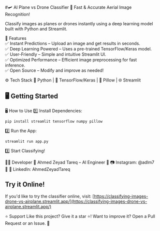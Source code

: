 #🛩️ AI Plane vs Drone Classifier
🚀 Fast & Accurate Aerial Image Recognition!

Classify images as planes or drones instantly using a deep learning model built with Python and Streamlit.

🎯 Features<br>
✅ Instant Predictions – Upload an image and get results in seconds.<br>
✅ Deep Learning Powered – Uses a pre-trained TensorFlow/Keras model.<br>
✅ User-Friendly – Simple and intuitive Streamlit UI.<br>
✅ Optimized Performance – Efficient image preprocessing for fast inference.<br>
✅ Open Source – Modify and improve as needed!<br>

⚙ Tech Stack
🐍 Python | 🧠 TensorFlow/Keras | 📸 Pillow | 🌐 Streamlit





**🖥 Getting Started**
---------------------

🖥 How to Use
1️⃣ Install Dependencies:
```
pip install streamlit tensorflow numpy pillow
```

2️⃣ Run the App:
```
streamlit run app.py
```
3️⃣ Start Classifying!

👨‍💻 Developer
🔹 Ahmed Zeyad Tareq – AI Engineer
🔹 📷 Instagram: @adlm7
🔹 🔗 LinkedIn: AhmedZeyadTareq

**Try it Online!**
-----------------

If you'd like to try the classifier online, visit: [https://classifying-images-drone-vs-airplane.streamlit.app/](https://classifying-images-drone-vs-airplane.streamlit.app/)


⭐ Support
Like this project? Give it a star ⭐!
Want to improve it? Open a Pull Request or an Issue. 🚀



